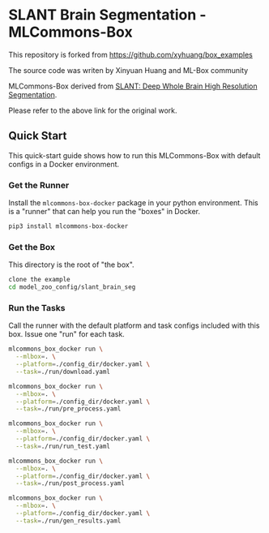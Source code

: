 # SLANT Brain Segmentation - MLCommons-Box
This repository is forked from https://github.com/xyhuang/box_examples

The source code was writen by Xinyuan Huang and ML-Box community

MLCommons-Box derived from [SLANT: Deep Whole Brain High Resolution Segmentation](https://github.com/MASILab/SLANTbrainSeg).

Please refer to the above link for the original work.

## Quick Start

This quick-start guide shows how to run this MLCommons-Box with default configs in a Docker environment.

### Get the Runner

Install the `mlcommons-box-docker` package in your python environment. This is a "runner" that can help you run the "boxes" in Docker.

```sh
pip3 install mlcommons-box-docker
```

### Get the Box

This directory is the root of "the box".

```sh
clone the example
cd model_zoo_config/slant_brain_seg
```

### Run the Tasks

Call the runner with the default platform and task configs included with this box. Issue one "run" for each task.

```sh
mlcommons_box_docker run \
  --mlbox=. \
  --platform=./config_dir/docker.yaml \
  --task=./run/download.yaml

mlcommons_box_docker run \
  --mlbox=. \
  --platform=./config_dir/docker.yaml \
  --task=./run/pre_process.yaml

mlcommons_box_docker run \
  --mlbox=. \
  --platform=./config_dir/docker.yaml \
  --task=./run/run_test.yaml

mlcommons_box_docker run \
  --mlbox=. \
  --platform=./config_dir/docker.yaml \
  --task=./run/post_process.yaml

mlcommons_box_docker run \
  --mlbox=. \
  --platform=./config_dir/docker.yaml \
  --task=./run/gen_results.yaml
```
